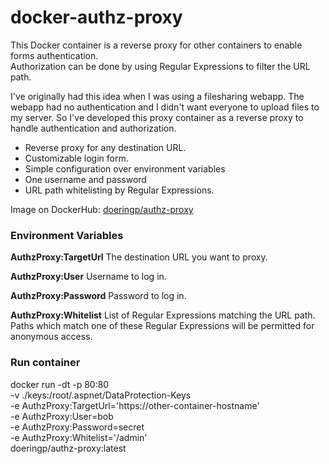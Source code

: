 # docker-authz-proxy

This Docker container is a reverse proxy for other containers to enable forms authentication. \
Authorization can be done by using Regular Expressions to filter the URL path.

I've originally had this idea when I was using a filesharing webapp.
The webapp had no authentication and I didn't want everyone to upload files to my server.
So I've developed this proxy container as a reverse proxy to handle authentication and authorization.

* Reverse proxy for any destination URL.
* Customizable login form.
* Simple configuration over environment variables
* One username and password
* URL path whitelisting by Regular Expressions.

Image on DockerHub: [doeringp/authz-proxy](https://hub.docker.com/r/doeringp/authz-proxy)

### Environment Variables
**AuthzProxy:TargetUrl**
The destination URL you want to proxy.

**AuthzProxy:User**
Username to log in.

**AuthzProxy:Password**
Password to log in.

**AuthzProxy:Whitelist**
List of Regular Expressions matching the URL path. Paths which match one of these Regular Expressions will be permitted for anonymous access.

### Run container
docker run -dt -p 80:80 \
    -v ./keys:/root/.aspnet/DataProtection-Keys \
    -e AuthzProxy:TargetUrl='https://other-container-hostname' \
    -e AuthzProxy:User=bob \
    -e AuthzProxy:Password=secret \
    -e AuthzProxy:Whitelist='/admin' \
    doeringp/authz-proxy:latest
